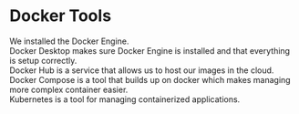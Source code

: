 # Docker Tools

We installed the Docker Engine.  
Docker Desktop makes sure Docker Engine is installed and that everything is setup correctly.  
Docker Hub is a service that allows us to host our images in the cloud.  
Docker Compose is a tool that builds up on docker which makes managing more complex container easier.  
Kubernetes is a tool for managing containerized applications.  
